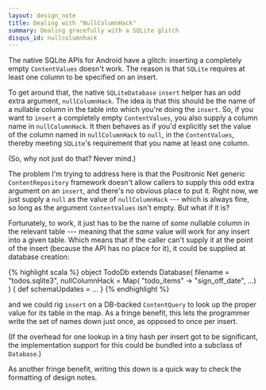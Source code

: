 ```yaml
---
layout: design_note
title: Dealing with "NullColumnHack"
summary: Dealing gracefully with a SQLite glitch
disqus_id: nullcolumnhack
---
```

The native SQLite APIs for Android have a glitch:  inserting a completely
empty `ContentValues` doesn't work.  The reason is that `SQLite`
requires at least one column to be specified on an insert.

To get around that, the native `SQLiteDatabase` `insert` helper has an
odd extra argument, `nullColumnHack`.  The idea is that this should be
the name of a nullable column in the table into which you're doing the
`insert`.  So, if you want to `insert` a completely empty
`ContentValues`, you also supply a column name in `nullColumnHack`.
It then behaves as if you'd explicitly set the value of the column
named in `nullColumnHack` to `null`, in the `ContentValues`, thereby
meeting `SQLite`'s requirement that you name at least one column.

(So, why not just do that?  Never mind.)

The problem I'm trying to address here is that the Positronic Net
generic `ContentRepository` framework doesn't allow callers to
supply this odd extra argument on an `insert`, and there's no
obvious place to put it.  Right now, we just supply a `null` as
the value of `nullColumnHack` --- which is always fine, so long
as the argument `ContentValues` isn't empty.  But what if it is? 

Fortunately, to work, it just has to be the name of _some_ nullable
column in the relevant table --- meaning that the _same_ value will
work for any insert into a given table.  Which means that if the
caller can't supply it at the point of the insert (because the API has
no place for it), it could be supplied at database creation:

{% highlight scala %}
object TodoDb extends Database( 
  filename = "todos.sqlite3",
  nullColumnHack = Map( "todo_items" -> "sign_off_date", ...)
 ) 
{
  def schemaUpdates = ...
}
{% endhighlight %}

and we could rig `insert` on a DB-backed `ContentQuery`
to look up the proper value for its table in the map.  As a fringe 
benefit, this lets the programmer write the set of names down just
once, as opposed to once per insert.

(If the overhead for one lookup in a tiny hash per insert got to be
significant, the implementation support for this could be bundled into
a subclass of `Database`.)

As another fringe benefit, writing this down is a quick way to check
the formatting of design notes.